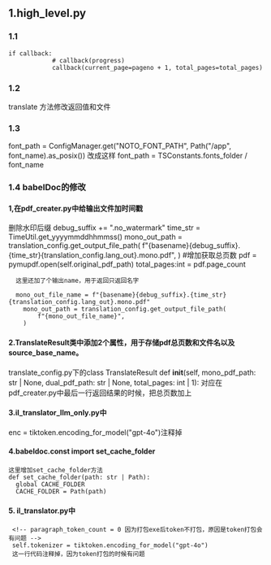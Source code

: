 ## 1.high_level.py
### 1.1 
    if callback:
                # callback(progress)
                callback(current_page=pageno + 1, total_pages=total_pages)  
### 1.2 
   translate 方法修改返回值和文件
### 1.3 
   font_path = ConfigManager.get("NOTO_FONT_PATH", Path("/app", font_name).as_posix())
   改成这样
   font_path = TSConstants.fonts_folder / font_name
### 1.4  babelDoc的修改
   
   #### 1,在pdf_creater.py中给输出文件加时间戳
   删除水印后缀 debug_suffix += ".no_watermark"
   time_str = TimeUtil.get_yyyymmddhhmmss()
        mono_out_path = translation_config.get_output_file_path(
            f"{basename}{debug_suffix}.{time_str}{translation_config.lang_out}.mono.pdf",
        )
        #增加获取总页数
      pdf = pymupdf.open(self.original_pdf_path)
        total_pages:int = pdf.page_count   

      这里还加了个输出name，用于返回只返回名字

      mono_out_file_name = f"{basename}{debug_suffix}.{time_str}{translation_config.lang_out}.mono.pdf"
        mono_out_path = translation_config.get_output_file_path(
            f"{mono_out_file_name}",
        )
   #### 2.TranslateResult类中添加2个属性，用于存储pdf总页数和文件名以及source_base_name。
   translate_config.py下的class TranslateResult
   def __init__(self, mono_pdf_path: str | None, dual_pdf_path: str | None, total_pages: int | 1):
   对应在pdf_creater.py中最后一行返回结果的时候，把总页数加上
   #### 3.il_translator_llm_only.py中
   enc = tiktoken.encoding_for_model("gpt-4o")注释掉
   #### 4.babeldoc.const import set_cache_folder
    这里增加set_cache_folder方法
    def set_cache_folder(path: str | Path):
      global CACHE_FOLDER
      CACHE_FOLDER = Path(path)
  #### 5. il_translator.py中
     <!-- paragraph_token_count = 0 因为打包exe后token不打包，原因是token打包会有问题 -->
     self.tokenizer = tiktoken.encoding_for_model("gpt-4o")
     这一行代码注释掉，因为token打包的时候有问题
